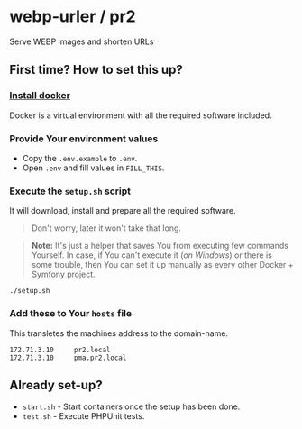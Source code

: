 # webp-urler / pr2
Serve WEBP images and shorten URLs

## First time? How to set this up?

### [Install docker]((https://github.com/janis-rullis/dev/blob/master/Docker/README.md#install))

Docker is a virtual environment with all the required software included.

### Provide Your environment values

- Copy the `.env.example` to `.env`.
- Open `.env` and fill values in `FILL_THIS`.

### Execute the `setup.sh` script

It will download, install and prepare all the required software.
> Don't worry, later it won't take that long.

> **Note:** It's just a helper that saves You from executing few commands Yourself. In case, if You can't execute it (*on Windows*) or there
> is some trouble, then You can set it up manually as every other Docker + Symfony project.

```shell
./setup.sh
```

### Add these to Your `hosts` file

This transletes the machines address to the domain-name.

```
172.71.3.10     pr2.local
172.71.3.10     pma.pr2.local
```

## Already set-up?

* `start.sh` - Start containers once the setup has been done.
* `test.sh` - Execute PHPUnit tests.

